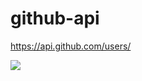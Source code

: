 # github-api

https://api.github.com/users/

<img src="https://res.cloudinary.com/dbu3ntrbw/image/upload/v1656667264/Capture_d_e%CC%81cran_2022-07-01_a%CC%80_11.20.41_usbnbq.png">
